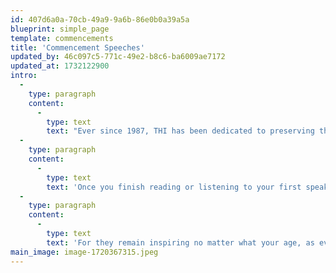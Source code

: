 ```yaml
---
id: 407d6a0a-70cb-49a9-9a6b-86e0b0a39a5a
blueprint: simple_page
template: commencements
title: 'Commencement Speeches'
updated_by: 46c097c5-771c-49e2-b8c6-ba6009ae7172
updated_at: 1732122900
intro:
  -
    type: paragraph
    content:
      -
        type: text
        text: "Ever since 1987, THI has been dedicated to preserving the wisdom, inspiration, humor and uninhibited humanity of each spring's most empowering commencement speeches. "
  -
    type: paragraph
    content:
      -
        type: text
        text: 'Once you finish reading or listening to your first speaker, we well suspect you will not end there but become quickly engaged with the rest of these enduringly thoughtful, fun and generous voices.'
  -
    type: paragraph
    content:
      -
        type: text
        text: 'For they remain inspiring no matter what your age, as every year all of us "graduate" into new tomorrows, new challenges...especially as we consider our personal pathways through the vast horizons of positive change.'
main_image: image-1720367315.jpeg
---
```


